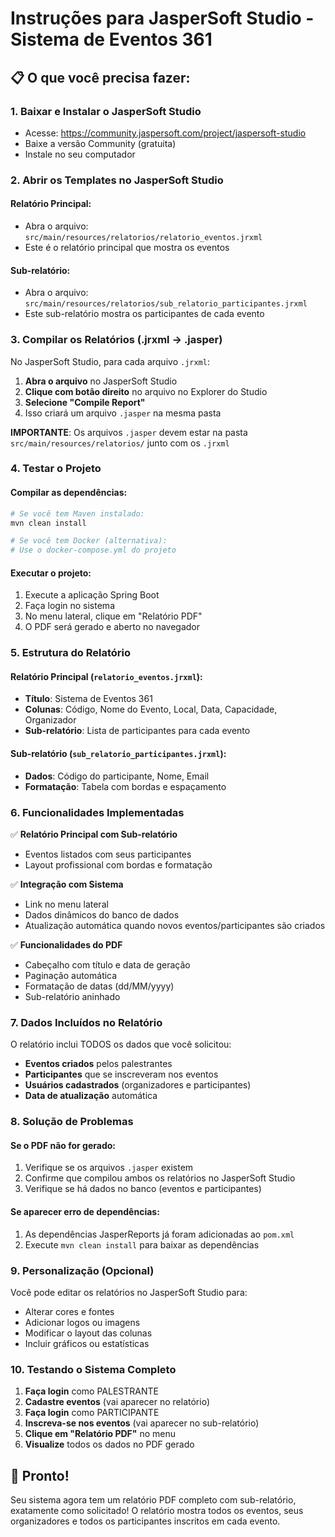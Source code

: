 # Instruções para JasperSoft Studio - Sistema de Eventos 361

## 📋 O que você precisa fazer:

### 1. Baixar e Instalar o JasperSoft Studio
- Acesse: https://community.jaspersoft.com/project/jaspersoft-studio
- Baixe a versão Community (gratuita)
- Instale no seu computador

### 2. Abrir os Templates no JasperSoft Studio

#### Relatório Principal:
- Abra o arquivo: `src/main/resources/relatorios/relatorio_eventos.jrxml`
- Este é o relatório principal que mostra os eventos

#### Sub-relatório:
- Abra o arquivo: `src/main/resources/relatorios/sub_relatorio_participantes.jrxml`
- Este sub-relatório mostra os participantes de cada evento

### 3. Compilar os Relatórios (.jrxml → .jasper)

No JasperSoft Studio, para cada arquivo `.jrxml`:

1. **Abra o arquivo** no JasperSoft Studio
2. **Clique com botão direito** no arquivo no Explorer do Studio
3. **Selecione "Compile Report"**
4. Isso criará um arquivo `.jasper` na mesma pasta

**IMPORTANTE**: Os arquivos `.jasper` devem estar na pasta `src/main/resources/relatorios/` junto com os `.jrxml`

### 4. Testar o Projeto

#### Compilar as dependências:
```bash
# Se você tem Maven instalado:
mvn clean install

# Se você tem Docker (alternativa):
# Use o docker-compose.yml do projeto
```

#### Executar o projeto:
1. Execute a aplicação Spring Boot
2. Faça login no sistema
3. No menu lateral, clique em "Relatório PDF"
4. O PDF será gerado e aberto no navegador

### 5. Estrutura do Relatório

#### Relatório Principal (`relatorio_eventos.jrxml`):
- **Título**: Sistema de Eventos 361
- **Colunas**: Código, Nome do Evento, Local, Data, Capacidade, Organizador
- **Sub-relatório**: Lista de participantes para cada evento

#### Sub-relatório (`sub_relatorio_participantes.jrxml`):
- **Dados**: Código do participante, Nome, Email
- **Formatação**: Tabela com bordas e espaçamento

### 6. Funcionalidades Implementadas

✅ **Relatório Principal com Sub-relatório**
- Eventos listados com seus participantes
- Layout profissional com bordas e formatação

✅ **Integração com Sistema**
- Link no menu lateral
- Dados dinâmicos do banco de dados
- Atualização automática quando novos eventos/participantes são criados

✅ **Funcionalidades do PDF**
- Cabeçalho com título e data de geração
- Paginação automática
- Formatação de datas (dd/MM/yyyy)
- Sub-relatório aninhado

### 7. Dados Incluídos no Relatório

O relatório inclui TODOS os dados que você solicitou:
- **Eventos criados** pelos palestrantes
- **Participantes** que se inscreveram nos eventos
- **Usuários cadastrados** (organizadores e participantes)
- **Data de atualização** automática

### 8. Solução de Problemas

#### Se o PDF não for gerado:
1. Verifique se os arquivos `.jasper` existem
2. Confirme que compilou ambos os relatórios no JasperSoft Studio
3. Verifique se há dados no banco (eventos e participantes)

#### Se aparecer erro de dependências:
1. As dependências JasperReports já foram adicionadas ao `pom.xml`
2. Execute `mvn clean install` para baixar as dependências

### 9. Personalização (Opcional)

Você pode editar os relatórios no JasperSoft Studio para:
- Alterar cores e fontes
- Adicionar logos ou imagens
- Modificar o layout das colunas
- Incluir gráficos ou estatísticas

### 10. Testando o Sistema Completo

1. **Faça login** como PALESTRANTE
2. **Cadastre eventos** (vai aparecer no relatório)
3. **Faça login** como PARTICIPANTE  
4. **Inscreva-se nos eventos** (vai aparecer no sub-relatório)
5. **Clique em "Relatório PDF"** no menu
6. **Visualize** todos os dados no PDF gerado

## 🎉 Pronto!

Seu sistema agora tem um relatório PDF completo com sub-relatório, exatamente como solicitado! O relatório mostra todos os eventos, seus organizadores e todos os participantes inscritos em cada evento.
